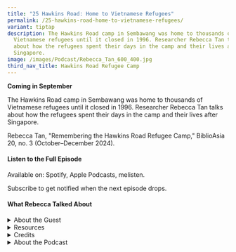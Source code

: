 ```yaml
---
title: "25 Hawkins Road: Home to Vietnamese Refugees"
permalink: /25-hawkins-road-home-to-vietnamese-refugees/
variant: tiptap
description: The Hawkins Road camp in Sembawang was home to thousands of
  Vietnamese refugees until it closed in 1996. Researcher Rebecca Tan talks
  about how the refugees spent their days in the camp and their lives after
  Singapore.
image: /images/Podcast/Rebecca_Tan_600_400.jpg
third_nav_title: Hawkins Road Refugee Camp
---
```

<p><strong>Coming in September</strong>
</p>
<p></p>
<p>The Hawkins Road camp in Sembawang was home to thousands of Vietnamese
refugees until it closed in 1996. Researcher Rebecca Tan talks about how
the refugees spent their days in the camp and their lives after Singapore.</p>
<p>Rebecca Tan, "Remembering the Hawkins Road Refugee Camp," BiblioAsia 20,
no. 3 (October–December 2024).</p>
<p></p>
<p></p>
<h4><strong>Listen to the Full Episode</strong></h4>
<p>Available on: Spotify, Apple Podcasts, melisten.</p>
<p>Subscribe to get notified when the next episode drops.</p>
<p></p>
<h4><strong>What Rebecca Talked About</strong></h4>
<p></p>
<div data-type="detailGroup" class="isomer-accordion isomer-accordion-white">
<details class="isomer-details">
<summary>About the Guest</summary>
<div data-type="detailsContent" class="isomer-details-content">
<p>Rebecca Tan is a Digital Preservation Archivist at the National Archives
of Singapore. She was previously a Children and Teens Librarian at Toa
Payoh Public Library, and a Digital Heritage Librarian at the National
Library.</p>
<p></p>
</div>
</details>
<details class="isomer-details">
<summary>Resources</summary>
<div data-type="detailsContent" class="isomer-details-content">
<p>Rebecca Tan, "<a href="https://biblioasia.nlb.gov.sg/vol-20/issue-3/oct-dec-2024/hawkins-road-refugee-camp/" rel="noopener nofollow" target="_blank">Remembering the Hawkins Road Refugee Camp</a>," <em>BiblioAsia </em>20,
no. 3 (October–December 2024).</p>
<p></p>
</div>
</details>
<details class="isomer-details">
<summary>Credits</summary>
<div data-type="detailsContent" class="isomer-details-content">
<p>This episode of BiblioAsia+ was hosted by Jimmy Yap and produced by Soh
Gek Han. Sound engineering was done by Nookcha Films. The background music
"Di Tanjong Katong" was composed by Osman Ahmad and performed by Chords
Haven. Special thanks to Rebecca for coming on the show.</p>
<p></p>
</div>
</details>
<details class="isomer-details">
<summary>About the Podcast</summary>
<div data-type="detailsContent" class="isomer-details-content">
<p>BiblioAsia+ is a podcast about Singapore history by the National Library
Singapore.</p>
<p></p>
</div>
</details>
</div>
<p></p>